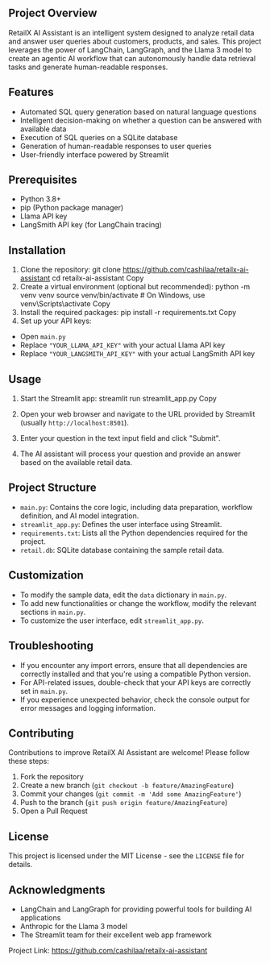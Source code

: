 ## Project Overview

RetailX AI Assistant is an intelligent system designed to analyze retail data and answer user queries about customers, products, and sales. This project leverages the power of LangChain, LangGraph, and the Llama 3 model to create an agentic AI workflow that can autonomously handle data retrieval tasks and generate human-readable responses.

## Features

- Automated SQL query generation based on natural language questions
- Intelligent decision-making on whether a question can be answered with available data
- Execution of SQL queries on a SQLite database
- Generation of human-readable responses to user queries
- User-friendly interface powered by Streamlit

## Prerequisites

- Python 3.8+
- pip (Python package manager)
- Llama API key
- LangSmith API key (for LangChain tracing)

## Installation

1. Clone the repository:
git clone https://github.com/cashilaa/retailx-ai-assistant
cd retailx-ai-assistant
Copy
2. Create a virtual environment (optional but recommended):
python -m venv venv
source venv/bin/activate  # On Windows, use venv\Scripts\activate
Copy
3. Install the required packages:
pip install -r requirements.txt
Copy
4. Set up your API keys:
- Open `main.py`
- Replace `"YOUR_LLAMA_API_KEY"` with your actual Llama API key
- Replace `"YOUR_LANGSMITH_API_KEY"` with your actual LangSmith API key

## Usage

1. Start the Streamlit app:
streamlit run streamlit_app.py
Copy
2. Open your web browser and navigate to the URL provided by Streamlit (usually `http://localhost:8501`).

3. Enter your question in the text input field and click "Submit".

4. The AI assistant will process your question and provide an answer based on the available retail data.

## Project Structure

- `main.py`: Contains the core logic, including data preparation, workflow definition, and AI model integration.
- `streamlit_app.py`: Defines the user interface using Streamlit.
- `requirements.txt`: Lists all the Python dependencies required for the project.
- `retail.db`: SQLite database containing the sample retail data.

## Customization

- To modify the sample data, edit the `data` dictionary in `main.py`.
- To add new functionalities or change the workflow, modify the relevant sections in `main.py`.
- To customize the user interface, edit `streamlit_app.py`.

## Troubleshooting

- If you encounter any import errors, ensure that all dependencies are correctly installed and that you're using a compatible Python version.
- For API-related issues, double-check that your API keys are correctly set in `main.py`.
- If you experience unexpected behavior, check the console output for error messages and logging information.

## Contributing

Contributions to improve RetailX AI Assistant are welcome! Please follow these steps:

1. Fork the repository
2. Create a new branch (`git checkout -b feature/AmazingFeature`)
3. Commit your changes (`git commit -m 'Add some AmazingFeature'`)
4. Push to the branch (`git push origin feature/AmazingFeature`)
5. Open a Pull Request

## License

This project is licensed under the MIT License - see the `LICENSE` file for details.

## Acknowledgments

- LangChain and LangGraph for providing powerful tools for building AI applications
- Anthropic for the Llama 3 model
- The Streamlit team for their excellent web app framework

Project Link: https://github.com/cashilaa/retailx-ai-assistant
